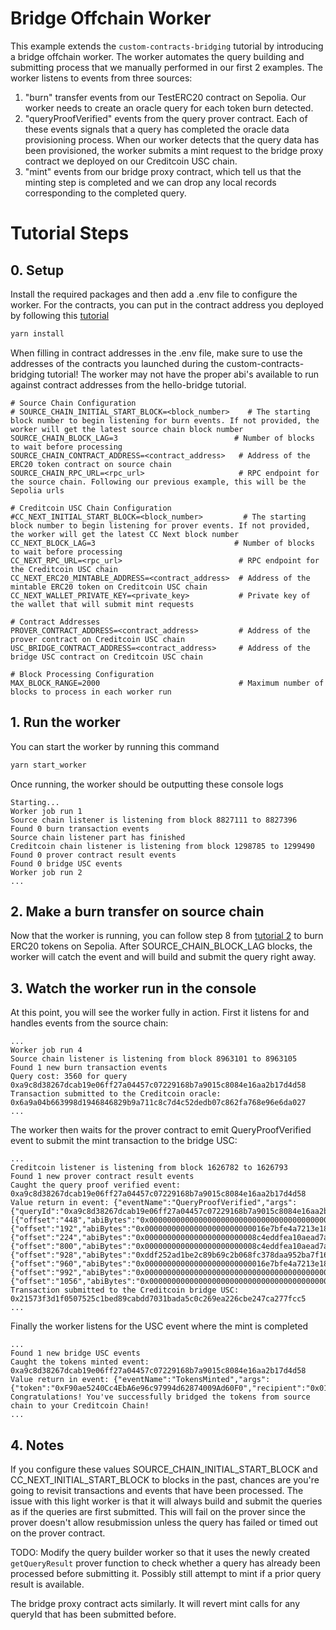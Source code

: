 # Bridge Offchain Worker

This example extends the `custom-contracts-bridging` tutorial by introducing a bridge offchain worker. The worker automates the query building and submitting process that we manually performed in our first 2 examples. The worker listens to events from three sources:

1. "burn" transfer events from our TestERC20 contract on Sepolia. Our worker needs to create an oracle query for each token burn detected.
2. "queryProofVerified" events from the query prover contract. Each of these events signals that a query has completed the oracle data provisioning process. When our worker detects that the query data has been provisioned, the worker submits a mint request to the bridge proxy contract we deployed on our Creditcoin USC chain. 
3. "mint" events from our bridge proxy contract, which tell us that the minting step is completed and we can drop any local records corresponding to the completed query.

# Tutorial Steps

## 0. Setup
Install the required packages and then add a .env file to configure the worker. For the contracts, you can put in the contract address you deployed by following this [tutorial](../custom-contracts-bridging/README.md)
```sh
yarn install
```

When filling in contract addresses in the .env file, make sure to use the addresses of the contracts you launched during the custom-contracts-bridging tutorial! The worker may not have the proper abi's available to run against contract addresses from the hello-bridge tutorial.

```env
# Source Chain Configuration
# SOURCE_CHAIN_INITIAL_START_BLOCK=<block_number>    # The starting block number to begin listening for burn events. If not provided, the worker will get the latest source chain block number
SOURCE_CHAIN_BLOCK_LAG=3                          # Number of blocks to wait before processing
SOURCE_CHAIN_CONTRACT_ADDRESS=<contract_address>   # Address of the ERC20 token contract on source chain
SOURCE_CHAIN_RPC_URL=<rpc_url>                     # RPC endpoint for the source chain. Following our previous example, this will be the Sepolia urls

# Creditcoin USC Chain Configuration
#CC_NEXT_INITIAL_START_BLOCK=<block_number>         # The starting block number to begin listening for prover events. If not provided, the worker will get the latest CC Next block number
CC_NEXT_BLOCK_LAG=3                               # Number of blocks to wait before processing
CC_NEXT_RPC_URL=<rpc_url>                          # RPC endpoint for the Creditcoin USC chain
CC_NEXT_ERC20_MINTABLE_ADDRESS=<contract_address>  # Address of the mintable ERC20 token on Creditcoin USC chain
CC_NEXT_WALLET_PRIVATE_KEY=<private_key>           # Private key of the wallet that will submit mint requests

# Contract Addresses
PROVER_CONTRACT_ADDRESS=<contract_address>         # Address of the prover contract on Creditcoin USC chain
USC_BRIDGE_CONTRACT_ADDRESS=<contract_address>     # Address of the bridge USC contract on Creditcoin USC chain

# Block Processing Configuration
MAX_BLOCK_RANGE=2000                               # Maximum number of blocks to process in each worker run
```

## 1. Run the worker
You can start the worker by running this command
```sh
yarn start_worker
```

Once running, the worker should be outputting these console logs
```
Starting...
Worker job run 1
Source chain listener is listening from block 8827111 to 8827396
Found 0 burn transaction events
Source chain listener part has finished
Creditcoin chain listener is listening from block 1298785 to 1299490
Found 0 prover contract result events
Found 0 bridge USC events
Worker job run 2
...
```

## 2. Make a burn transfer on source chain
Now that the worker is running, you can follow step 8 from [tutorial 2](../custom-contracts-bridging/README.md) to burn ERC20 tokens on Sepolia. After SOURCE_CHAIN_BLOCK_LAG blocks, the worker will catch the event and will build and submit the query right away.

## 3. Watch the worker run in the console
At this point, you will see the worker fully in action. First it listens for and handles events from the source chain:

```
...
Worker job run 4
Source chain listener is listening from block 8963101 to 8963105
Found 1 new burn transaction events
Query cost: 3560 for query 0xa9c8d38267dcab19e06ff27a04457c07229168b7a9015c8084e16aa2b17d4d58
Transaction submitted to the Creditcoin oracle: 0x6a9a04b663998d1946846829b9a711c8c7d4c52dedb07c862fa768e96e6da027
...
```

The worker then waits for the prover contract to emit QueryProofVerified event to submit the mint transaction to the bridge USC:
```
...
Creditcoin listener is listening from block 1626782 to 1626793
Found 1 new prover contract result events
Caught the query proof verified event: 0xa9c8d38267dcab19e06ff27a04457c07229168b7a9015c8084e16aa2b17d4d58
Value return in event: {"eventName":"QueryProofVerified","args":{"queryId":"0xa9c8d38267dcab19e06ff27a04457c07229168b7a9015c8084e16aa2b17d4d58","resultSegments":[{"offset":"448","abiBytes":"0x0000000000000000000000000000000000000000000000000000000000000001"},{"offset":"192","abiBytes":"0x000000000000000000000000016e7bfe4a7213e18516ca0cb84cf2750d360b33"},{"offset":"224","abiBytes":"0x0000000000000000000000008c4eddfea10aead7a29c00ada09e552b1c44af0c"},{"offset":"800","abiBytes":"0x0000000000000000000000008c4eddfea10aead7a29c00ada09e552b1c44af0c"},{"offset":"928","abiBytes":"0xddf252ad1be2c89b69c2b068fc378daa952ba7f163c4a11628f55a4df523b3ef"},{"offset":"960","abiBytes":"0x000000000000000000000000016e7bfe4a7213e18516ca0cb84cf2750d360b33"},{"offset":"992","abiBytes":"0x0000000000000000000000000000000000000000000000000000000000000001"},{"offset":"1056","abiBytes":"0x0000000000000000000000000000000000000000000000000000000000000032"}],"state":2}}
Transaction submitted to the Creditcoin bridge USC: 0x21573f3d1f0507525c1bed89cabdd7031bada5c0c269ea226cbe247ca277fcc5
...
```
Finally the worker listens for the USC event where the mint is completed

```
...
Found 1 new bridge USC events
Caught the tokens minted event: 0xa9c8d38267dcab19e06ff27a04457c07229168b7a9015c8084e16aa2b17d4d58
Value return in event: {"eventName":"TokensMinted","args":{"token":"0xF90ae5240Cc4EbA6e96c97994d62874009Ad60F0","recipient":"0x016e7bFE4a7213E18516CA0Cb84Cf2750D360b33","queryId":"0xa9c8d38267dcab19e06ff27a04457c07229168b7a9015c8084e16aa2b17d4d58","amount":"50"}}
Congratulations! You've successfully bridged the tokens from source chain to your Creditcoin Chain!
...
```

## 4. Notes
If you configure these values SOURCE_CHAIN_INITIAL_START_BLOCK and CC_NEXT_INITIAL_START_BLOCK to blocks in the past, chances are you're going to revisit transactions and events that have been processed. The issue with this light worker is that it will always build and submit the queries as if the queries are first submitted. This will fail on the prover since the prover doesn't allow resubmission unless the query has failed or timed out on the prover contract.

TODO: Modify the query builder worker so that it uses the newly created `getQueryResult` prover function to check whether a query has already been processed before submitting it. Possibly still attempt to mint if a prior query result is available.

The bridge proxy contract acts similarly. It will revert mint calls for any queryId that has been submitted before.
```